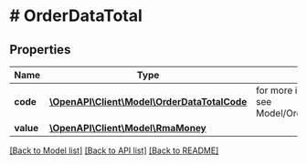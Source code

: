 # # OrderDataTotal


## Properties 


Name | Type | Description | Notes
------------ | ------------- | ------------- | -------------
**code**| [**\OpenAPI\Client\Model\OrderDataTotalCode**](OrderDataTotalCode.md) |  for more information please, see Model/OrderDataTotalCode.php  | [optional]
**value**| [**\OpenAPI\Client\Model\RmaMoney**](RmaMoney.md) |   | [optional]


[[Back to Model list]](../../README.md#models) [[Back to API list]](../../README.md#endpoints) [[Back to README]](../../README.md)

